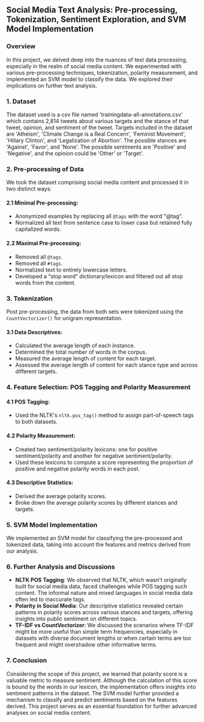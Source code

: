## Social Media Text Analysis: Pre-processing, Tokenization, Sentiment Exploration, and SVM Model Implementation

### Overview
In this project, we delved deep into the nuances of text data processing, especially in the realm of social media content. We experimented with various pre-processing techniques, tokenization, polarity measurement, and implemented an SVM model to classify the data. We explored their implications on further text analysis.

### 1. Dataset
The dataset used is a csv file named 'trainingdata-all-annotations.csv' which contains 2,814 tweets about various targets and the stance of that tweet, opinion, and sentiment of the tweet. Targets included in the dataset are 'Atheism', 'Climate Change is a Real Concern', 'Feminist Movement', 'Hillary Clinton', and 'Legalization of Abortion'. The possible stances are 'Against', 'Favor', and 'None'. The possible sentiments are 'Positive' and 'Negative', and the opinion could be 'Other' or 'Target'.

### 2. Pre-processing of Data

We took the dataset comprising social media content and processed it in two distinct ways:

#### 2.1 Minimal Pre-processing:
   - Anonymized examples by replacing all `@tags` with the word "@tag".
   - Normalized all text from sentence case to lower case but retained fully capitalized words.
   
#### 2.2 Maximal Pre-processing:
   - Removed all `@tags`.
   - Removed all `#tags`.
   - Normalized text to entirely lowercase letters.
   - Developed a “stop word” dictionary/lexicon and filtered out all stop words from the content.

### 3. Tokenization

Post pre-processing, the data from both sets were tokenized using the `CountVectorizer()` for unigram representation. 

#### 3.1 Data Descriptives:
   - Calculated the average length of each instance.
   - Determined the total number of words in the corpus.
   - Measured the average length of content for each target.
   - Assessed the average length of content for each stance type and across different targets.

### 4. Feature Selection: POS Tagging and Polarity Measurement

#### 4.1 POS Tagging:
   - Used the NLTK's `nltk.pos_tag()` method to assign part-of-speech tags to both datasets.
   
#### 4.2 Polarity Measurement:
   - Created two sentiment/polarity lexicons: one for positive sentiment/polarity and another for negative sentiment/polarity.
   - Used these lexicons to compute a score representing the proportion of positive and negative polarity words in each post.
   
#### 4.3 Descriptive Statistics:
   - Derived the average polarity scores.
   - Broke down the average polarity scores by different stances and targets.

### 5. SVM Model Implementation

We implemented an SVM model for classifying the pre-processed and tokenized data, taking into account the features and metrics derived from our analysis.

### 6. Further Analysis and Discussions

- **NLTK POS Tagging**: We observed that NLTK, which wasn't originally built for social media data, faced challenges while POS tagging such content. The informal nature and mixed languages in social media data often led to inaccurate tags.
- **Polarity in Social Media**: Our descriptive statistics revealed certain patterns in polarity scores across various stances and targets, offering insights into public sentiment on different topics.
- **TF-IDF vs CountVectorizer**: We discussed the scenarios where TF-IDF might be more useful than simple term frequencies, especially in datasets with diverse document lengths or when certain terms are too frequent and might overshadow other informative terms.

### 7. Conclusion
Considering the scope of this project, we learned that polarity score is a valuable metric to measure sentiment. Although the calculation of this score is bound by the words in our lexicon, the implementation offers insights into sentiment patterns in the dataset. The SVM model further provided a mechanism to classify and predict sentiments based on the features derived. This project serves as an essential foundation for further advanced analyses on social media content.
